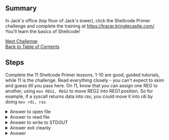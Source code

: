 ## Summary
In Jack's office (top floor of Jack's tower), click the Shellcode Primer challenge and complete the training at https://tracer.kringlecastle.com/. You'll learn the basics of Shellcode!

[Next Challenge](7%20-%20Printer%20Exploitation.md)\
[Back to Table of Contents](https://github.com/minispooner/SANS_KringleCon_2021_Walkthrough/blob/main/README.md)

## Steps
Complete the 11 Shellcode Primer lessons. 1-10 are good, guided tutorials, while 11 is the challenge. Read everything closely - you can't expect to skim and guess till you pass here. On 11, know that you can assign one REG to another, using `mov REG1, REG2` to move REG2 into REG1 position. So for example, if a syscall returns data into rax, you could move it into rdi by doing `mov rdi, rax`.


<details>
  <summary>Answer to open file</summary>
  
```
; TODO: Get a reference to this
call txt
db '/var/northpolesecrets.txt',0
txt:

; TODO: Call sys_open
mov rax, 2 ;sys_open
pop rdi
mov rsi, 0
mov rdx, 0
syscall
```
  
</details>

<details>
  <summary>Answer to read file</summary>
  
```
; TODO: Call sys_read on the file handle and read it into rsp
mov rdi, rax
mov rax, 0 ;sys_read
mov rdx, 200 ;size_t count
mov rsi, rsp
syscall
```
  
</details>

<details>
  <summary>Answer to write to STDOUT</summary>
  
```
; TODO: Call sys_write to write the contents from rsp to stdout (1)
mov rax, 1;sys_write
mov rdi,1
mov rsi, rsp
mov rdx, 200 ;size_t count
syscall
```
  
</details>

<details>
  <summary>Answer exit cleanly</summary>
  
```
; TODO: Call sys_exit
mov rax, 60;sys_exit
mov rdi, 99;Put the exit_code we want (99) in rdi
syscall
ret
```
  
</details>


<details>
  <summary>Answer</summary>
  Secret to KringleCon success: all of our speakers and organizers, providing the gift of cyber security knowledge, free to the community.
</details>
